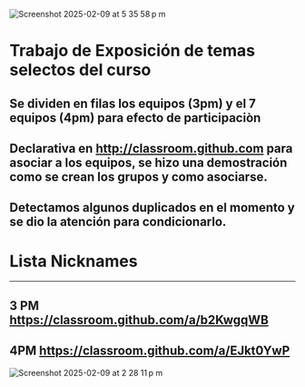 
![Screenshot 2025-02-09 at 5 35 58 p m](https://github.com/user-attachments/assets/ac74f042-534c-4e74-985f-ce1a8e6e610f)


# Trabajo de Exposición de temas selectos del curso 

## Se dividen en filas los equipos (3pm) y el 7 equipos (4pm) para efecto de participaciòn

## Declarativa en http://classroom.github.com para asociar a los equipos, se hizo una demostración como se crean los grupos y como asociarse.

## Detectamos algunos duplicados en el momento y se dio la atención para condicionarlo.

# Lista Nicknames
---
3 PM https://classroom.github.com/a/b2KwgqWB
---
4PM https://classroom.github.com/a/EJkt0YwP
---
![Screenshot 2025-02-09 at 2 28 11 p m](https://github.com/user-attachments/assets/46974cff-44df-47d2-a284-a9f00eaf0262)
